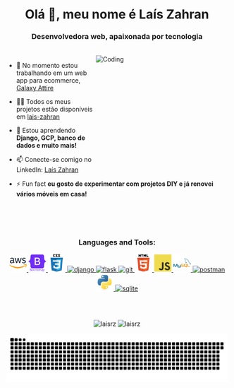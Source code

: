 <h1 align="center">Olá 👋, meu nome é Laís Zahran</h1>
<h3 align="center">Desenvolvedora web, apaixonada por tecnologia</h3>
<br>
<img align="right" alt="Coding" width="300" height="230" src="https://github.com/laisrz/laisrz/assets/107775711/b9e62f90-0d66-47b8-86f1-94ca3219bca4">


- 🔭 No momento estou trabalhando em um web app para ecommerce, [Galaxy Attire](https://github.com/laisrz/GalaxyAttire)

- 👨‍💻 Todos os meus projetos estão disponíveis em [lais-zahran](https://github.com/laisrz?tab=repositories)

- 🌱 Estou aprendendo **Django, GCP, banco de dados e muito mais!**

- 📫 Conecte-se comigo no LinkedIn: [Laís Zahran](https://www.linkedin.com/in/laisrz/)

- ⚡ Fun fact **eu gosto de experimentar com projetos DIY e já renovei vários móveis em casa!**
<br><br><br><br><br>


<h3 align="center">Languages and Tools:</h3>
<p align="center"> <a href="https://aws.amazon.com" target="_blank" rel="noreferrer"> <img src="https://raw.githubusercontent.com/devicons/devicon/master/icons/amazonwebservices/amazonwebservices-original-wordmark.svg" alt="aws" width="40" height="40"/> </a> <a href="https://getbootstrap.com" target="_blank" rel="noreferrer"> <img src="https://raw.githubusercontent.com/devicons/devicon/master/icons/bootstrap/bootstrap-plain-wordmark.svg" alt="bootstrap" width="40" height="40"/> </a> <a href="https://www.w3schools.com/css/" target="_blank" rel="noreferrer"> <img src="https://raw.githubusercontent.com/devicons/devicon/master/icons/css3/css3-original-wordmark.svg" alt="css3" width="40" height="40"/> </a> <a href="https://www.djangoproject.com/" target="_blank" rel="noreferrer"> <img src="https://cdn.worldvectorlogo.com/logos/django.svg" alt="django" width="40" height="40"/> </a> <a href="https://flask.palletsprojects.com/" target="_blank" rel="noreferrer"> <img src="https://www.vectorlogo.zone/logos/pocoo_flask/pocoo_flask-icon.svg" alt="flask" width="40" height="40"/> </a> <a href="https://git-scm.com/" target="_blank" rel="noreferrer"> <img src="https://www.vectorlogo.zone/logos/git-scm/git-scm-icon.svg" alt="git" width="40" height="40"/> </a> <a href="https://www.w3.org/html/" target="_blank" rel="noreferrer"> <img src="https://raw.githubusercontent.com/devicons/devicon/master/icons/html5/html5-original-wordmark.svg" alt="html5" width="40" height="40"/> </a> <a href="https://developer.mozilla.org/en-US/docs/Web/JavaScript" target="_blank" rel="noreferrer"> <img src="https://raw.githubusercontent.com/devicons/devicon/master/icons/javascript/javascript-original.svg" alt="javascript" width="40" height="40"/> </a> <a href="https://www.mysql.com/" target="_blank" rel="noreferrer"> <img src="https://raw.githubusercontent.com/devicons/devicon/master/icons/mysql/mysql-original-wordmark.svg" alt="mysql" width="40" height="40"/> </a> <a href="https://postman.com" target="_blank" rel="noreferrer"> <img src="https://www.vectorlogo.zone/logos/getpostman/getpostman-icon.svg" alt="postman" width="40" height="40"/> </a> <a href="https://www.python.org" target="_blank" rel="noreferrer"> <img src="https://raw.githubusercontent.com/devicons/devicon/master/icons/python/python-original.svg" alt="python" width="40" height="40"/> </a> <a href="https://www.sqlite.org/" target="_blank" rel="noreferrer"> <img src="https://www.vectorlogo.zone/logos/sqlite/sqlite-icon.svg" alt="sqlite" width="40" height="40"/> </a> </p>

<br><br>


<p align="center">
  <img height=175 align="center" src="https://github-readme-stats.vercel.app/api/top-langs?username=laisrz&show_icons=true&locale=en&layout=compact" alt="laisrz">

  <img height=175 align="center" src="https://github-readme-stats.vercel.app/api?username=laisrz&show_icons=true&locale=en" alt="laisrz" >
</p>


![Snake animation](https://github.com/laisrz/laisrz/blob/main/snake.svg)




